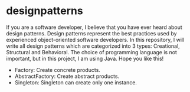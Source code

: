 # designpatterns
If you are a software developer, I believe that you have ever heard about design patterns. Design patterns represent the best practices used by experienced object-oriented software developers. In this repository, I will write all design patterns which are categorized into 3 types: Creational, Structural and Behavioral. The choice of programming language is not important, but in this project, I am using Java. Hope you like this!

- Factory: Create concrete products.
- AbstractFactory: Create abstract products.
- Singleton: Singleton can create only one instance.
